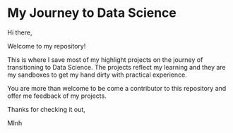 # My Journey to Data Science

Hi there,

Welcome to my repository!

This is where I save most of my highlight projects on the journey of transitioning to Data Science. The projects reflect my learning and they are my sandboxes to get my hand dirty with practical experience. 

You are more than welcome to be come a contributor to this repository and offer me feedback of my projects.

Thanks for checking it out,

MInh